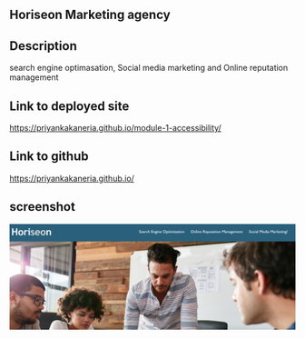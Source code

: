 ## Horiseon Marketing agency

## Description
search engine optimasation, Social media marketing and Online reputation management 

## Link to deployed site
https://priyankakaneria.github.io/module-1-accessibility/

## Link to github
https://priyankakaneria.github.io/

## screenshot
![alt text](https://github.com/PriyankaKaneria/module-1-accessibility/blob/main/assets/images/Horiseon.png)
